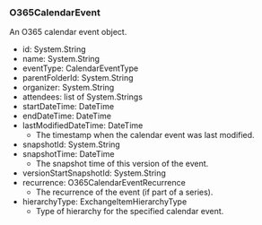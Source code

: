 ### O365CalendarEvent
An O365 calendar event object.

- id: System.String
- name: System.String
- eventType: CalendarEventType
- parentFolderId: System.String
- organizer: System.String
- attendees: list of System.Strings
- startDateTime: DateTime
- endDateTime: DateTime
- lastModifiedDateTime: DateTime
  - The timestamp when the calendar event was last modified.
- snapshotId: System.String
- snapshotTime: DateTime
  - The snapshot time of this version of the event.
- versionStartSnapshotId: System.String
- recurrence: O365CalendarEventRecurrence
  - The recurrence of the event (if part of a series).
- hierarchyType: ExchangeItemHierarchyType
  - Type of hierarchy for the specified calendar event.
